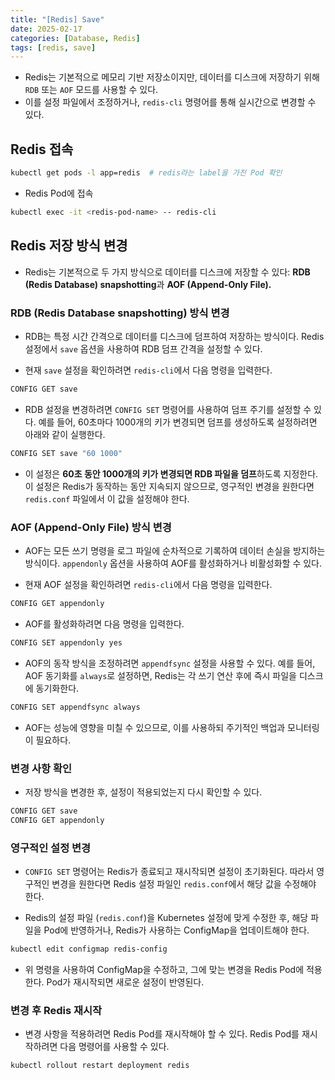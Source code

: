 ```yaml
---
title: "[Redis] Save"
date: 2025-02-17
categories: [Database, Redis]
tags: [redis, save]
---
```


- Redis는 기본적으로 메모리 기반 저장소이지만, 데이터를 디스크에 저장하기 위해 `RDB` 또는 `AOF` 모드를 사용할 수 있다.
- 이를 설정 파일에서 조정하거나, `redis-cli` 명령어를 통해 실시간으로 변경할 수 있다.

## Redis 접속

```bash
kubectl get pods -l app=redis  # redis라는 label을 가진 Pod 확인
```

- Redis Pod에 접속

```bash
kubectl exec -it <redis-pod-name> -- redis-cli
```

## Redis 저장 방식 변경

- Redis는 기본적으로 두 가지 방식으로 데이터를 디스크에 저장할 수 있다: **RDB (Redis Database) snapshotting**과 **AOF (Append-Only File).**

### RDB (Redis Database snapshotting) 방식 변경

- RDB는 특정 시간 간격으로 데이터를 디스크에 덤프하여 저장하는 방식이다. Redis 설정에서 `save` 옵션을 사용하여 RDB 덤프 간격을 설정할 수 있다.

- 현재 `save` 설정을 확인하려면 `redis-cli`에서 다음 명령을 입력한다.

```bash
CONFIG GET save
```

- RDB 설정을 변경하려면 `CONFIG SET` 명령어를 사용하여 덤프 주기를 설정할 수 있다. 예를 들어, 60초마다 1000개의 키가 변경되면 덤프를 생성하도록 설정하려면 아래와 같이 실행한다.

```bash
CONFIG SET save "60 1000"
```

- 이 설정은 **60초 동안 1000개의 키가 변경되면 RDB 파일을 덤프**하도록 지정한다. 이 설정은 Redis가 동작하는 동안 지속되지 않으므로, 영구적인 변경을 원한다면 `redis.conf` 파일에서 이 값을 설정해야 한다.

### AOF (Append-Only File) 방식 변경

- AOF는 모든 쓰기 명령을 로그 파일에 순차적으로 기록하여 데이터 손실을 방지하는 방식이다. `appendonly` 옵션을 사용하여 AOF를 활성화하거나 비활성화할 수 있다.

- 현재 AOF 설정을 확인하려면 `redis-cli`에서 다음 명령을 입력한다.

```bash
CONFIG GET appendonly
```

- AOF를 활성화하려면 다음 명령을 입력한다.

```bash
CONFIG SET appendonly yes
```

- AOF의 동작 방식을 조정하려면 `appendfsync` 설정을 사용할 수 있다. 예를 들어, AOF 동기화를 `always`로 설정하면, Redis는 각 쓰기 연산 후에 즉시 파일을 디스크에 동기화한다.

```bash
CONFIG SET appendfsync always
```

- AOF는 성능에 영향을 미칠 수 있으므로, 이를 사용하되 주기적인 백업과 모니터링이 필요하다.

### 변경 사항 확인

- 저장 방식을 변경한 후, 설정이 적용되었는지 다시 확인할 수 있다.

```bash
CONFIG GET save
CONFIG GET appendonly
```

### 영구적인 설정 변경

- `CONFIG SET` 명령어는 Redis가 종료되고 재시작되면 설정이 초기화된다. 따라서 영구적인 변경을 원한다면 Redis 설정 파일인 `redis.conf`에서 해당 값을 수정해야 한다.

- Redis의 설정 파일 (`redis.conf`)을 Kubernetes 설정에 맞게 수정한 후, 해당 파일을 Pod에 반영하거나, Redis가 사용하는 ConfigMap을 업데이트해야 한다.

```bash
kubectl edit configmap redis-config
```

- 위 명령을 사용하여 ConfigMap을 수정하고, 그에 맞는 변경을 Redis Pod에 적용한다. Pod가 재시작되면 새로운 설정이 반영된다.

### 변경 후 Redis 재시작

- 변경 사항을 적용하려면 Redis Pod를 재시작해야 할 수 있다. Redis Pod를 재시작하려면 다음 명령어를 사용할 수 있다.

```bash
kubectl rollout restart deployment redis
```